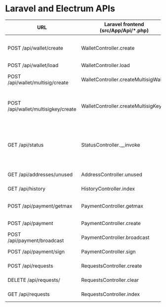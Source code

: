 # Laravel and Electrum APIs

| URL | Laravel frontend (src/App/Api/*.php) | Laravel backend (src/Electrum.php) | Electrum (electrum/commands.py)|
----|----|----|----
| POST /api/wallet/create | WalletController.create | createWallet | create_new: Create a new wallet with key and seed <br> create_from_seed: Create a wallet from a given seed |
| POST /api/wallet/load | WalletController.load | loadWallet | load_wallet (to a daemon) |
| POST /api/wallet/multisig/create | WalletController.createMultisigWallet | createMultisigWallet | create_multisig_wallet: Create a multisig wallet from a given seed) |
| POST /api/wallet/multisigkey/create | WalletController.createMultisigKey | createMultisigKey | create_new_multisig_key: Create a new key <br> create_multisig_key: Create a key from a given seed |
| GET /api/status | StatusController.__invoke | getVersion, getBalance, isSynchronized | version: Get an electrum version <br> getbalance: Get the current balance <br> is_synchronized: Check if a wallet is synchronized with a bitcoin network |
| GET /api/addresses/unused | AddressController.unused | getUnusedAddress | getunusedaddress: Get unused addresses |
| GET /api/history | HistoryController.index | getHistory | history: Get a transaction history |
| POST /api/payment/getmax | PaymentController.getmax  | getmax | getmax: Get the maximum amount of coins to be sent |
| POST /api/payment | PaymentController.create | createPayment | payto: Create a payment transaction |
| POST /api/payment/broadcast | PaymentController.broadcast | broadcast | broadcast: Broadcast a transaction |
| POST /api/payment/sign | PaymentController.sign | sign | signtransaction: Sign a transaction |
| POST /api/requests | RequestsController.create | createRequest | addrequest: Create a payment request |
| DELETE /api/requests/ | RequestsController.clear | clearRequests | clearrequests: Clear all of the payment requests |
| GET /api/requests | RequestsController.index | getRequests | listrequests: Get the list of payment requests |
